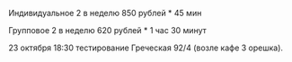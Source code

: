 Индивидуальное
2 в неделю
850 рублей * 45 мин

Групповое
2 в неделю
620 рублей * 1 час 30 минут

23 октября 18:30 тестирование Греческая 92/4 (возле кафе 3 орешка).